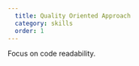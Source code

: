 ```yaml
---
  title: Quality Oriented Approach
  category: skills
  order: 1
---
```


Focus on code readability.
